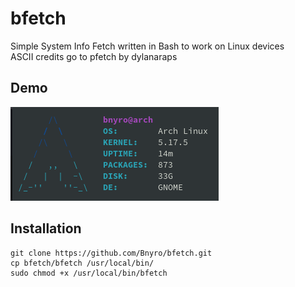 # bfetch

Simple System Info Fetch written in Bash to work on Linux devices\
ASCII credits go to pfetch by dylanaraps

## Demo

![demo](demo.png)

## Installation

```
git clone https://github.com/Bnyro/bfetch.git
cp bfetch/bfetch /usr/local/bin/
sudo chmod +x /usr/local/bin/bfetch
```
